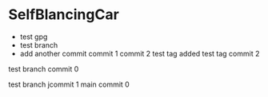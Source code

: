 # SelfBlancingCar

* test gpg
* test branch
* add another commit
 commit 1
 commit 2
test tag added
test tag commit 2

test branch commit 0

test branch jcommit 1
main commit 0
